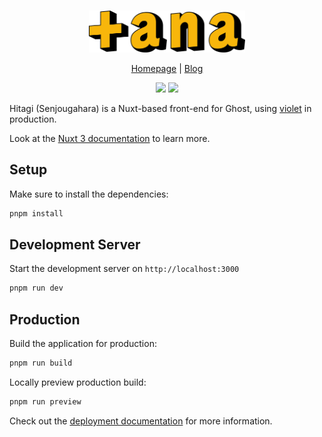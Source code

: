 <br/>

<p align="center">
<img src="public/logo.svg" width="250px"/>
</p>

<p align="center">
<a href="https://tana.moe/">Homepage</a> | <a href="https://blog.tana.moe/">Blog</a>
</p>

<p align="center">
<img src="https://api.netlify.com/api/v1/badges/ec7adb99-d47e-45cb-88c6-797f7cf70e67/deploy-status"/> <img src="https://betteruptime.com/status-badges/v1/monitor/pyux.svg"/>
</p>


Hitagi (Senjougahara) is a Nuxt-based front-end for Ghost, using [violet](https://github.com/tanamoe/violet) in production.

Look at the [Nuxt 3 documentation](https://nuxt.com/docs/getting-started/introduction) to learn more.

## Setup

Make sure to install the dependencies:

```bash
pnpm install
```

## Development Server

Start the development server on `http://localhost:3000`

```bash
pnpm run dev
```

## Production

Build the application for production:

```bash
pnpm run build
```

Locally preview production build:

```bash
pnpm run preview
```

Check out the [deployment documentation](https://nuxt.com/docs/getting-started/deployment) for more information.
